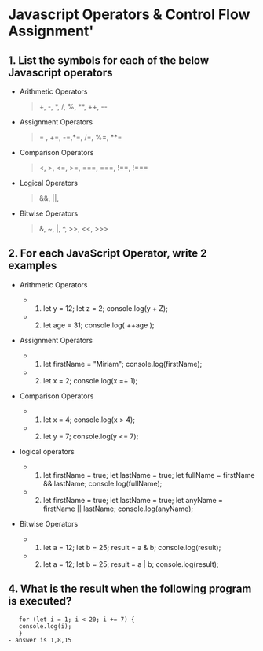 # Javascript Operators & Control Flow Assignment'

## 1. List the symbols for each of the below Javascript operators

- Arithmetic Operators

  > +, -, \*, /, %, \*\*, ++, -- 
- Assignment Operators

  > = , +=, -=,\*=, /=, %=, \*\*=

- Comparison Operators

  > <, >, <=, >=, ===, ===, !==, !===

- Logical Operators

  > &&, ||,

- Bitwise Operators
  > &, ~, |, ^, >>, <<, >>>

## 2. For each JavaScript Operator, write 2 examples

- Arithmetic Operators

  - 1.  let y = 12;
        let z = 2;
        console.log(y + Z);

  - 2.  let age = 31;
        console.log( ++age );

- Assignment Operators

  - 1.  let firstName = "Miriam";
        console.log(firstName);

  - 2.  let x = 2;
        console.log(x =+ 1);

- Comparison Operators

  - 1. let x = 4;
       console.log(x > 4);

  - 2. let y = 7;
       console.log(y <= 7);

- logical operators

  - 1.  let firstName = true;
        let lastName = true;
        let fullName = firstName && lastName;
        console.log(fullName);

  - 2.  let firstName = true;
        let lastName = true;
        let anyName = firstName || lastName;
        console.log(anyName);

- Bitwise Operators

  - 1. let a = 12;
       let b = 25;
       result = a & b;
       console.log(result);

  - 2. let a = 12;
       let b = 25;
       result = a | b;
       console.log(result);

## 4. What is the result when the following program is executed?

       for (let i = 1; i < 20; i += 7) {
       console.log(i);
       }
    - answer is 1,8,15
